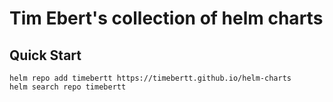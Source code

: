 # Tim Ebert's collection of helm charts

## Quick Start

```console
helm repo add timebertt https://timebertt.github.io/helm-charts
helm search repo timebertt
```

